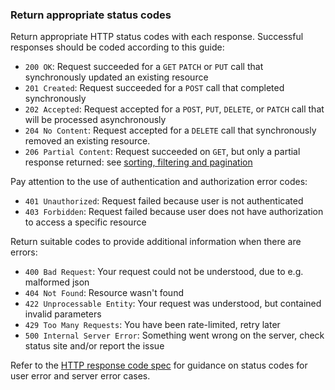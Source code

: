 ### Return appropriate status codes

Return appropriate HTTP status codes with each response. Successful
responses should be coded according to this guide:

* `200 OK`: Request succeeded for a `GET` `PATCH` or `PUT` call that
  synchronously updated an existing resource
* `201 Created`: Request succeeded for a `POST` call that completed
  synchronously
* `202 Accepted`: Request accepted for a `POST`, `PUT`, `DELETE`, or `PATCH` call that
  will be processed asynchronously
* `204 No Content`: Request accepted for a `DELETE` call that synchronously removed an existing resource.  
* `206 Partial Content`: Request succeeded on `GET`, but only a partial response
  returned: see [sorting, filtering and pagination](sorting-filtering-and-pagination.md)

Pay attention to the use of authentication and authorization error codes:

* `401 Unauthorized`: Request failed because user is not authenticated
* `403 Forbidden`: Request failed because user does not have authorization to access a specific resource

Return suitable codes to provide additional information when there are errors:

* `400 Bad Request`: Your request could not be understood, due to e.g. malformed json
* `404 Not Found`: Resource wasn't found
* `422 Unprocessable Entity`: Your request was understood, but contained invalid parameters
* `429 Too Many Requests`: You have been rate-limited, retry later
* `500 Internal Server Error`: Something went wrong on the server, check status site and/or report the issue

Refer to the [HTTP response code spec](https://tools.ietf.org/html/rfc7231#section-6)
for guidance on status codes for user error and server error cases.
